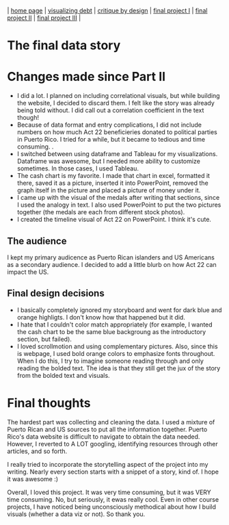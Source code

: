 | [home page](https://chrisbori.github.io/My-Online-Portfolio/) | [visualizing debt](https://chrisbori.github.io/My-Online-Portfolio/visualizing-government-debt) | [critique by design](https://chrisbori.github.io/My-Online-Portfolio/critique-by-design) | [final project I](https://chrisbori.github.io/My-Online-Portfolio/final-project-part-one) | [final project II](https://chrisbori.github.io/My-Online-Portfolio/final-project-part-two) | [final project III](final-project-part-three) |

# The final data story
<script src="https://carnegiemellon.shorthandstories.com/whats-left-here-puerto-ricos-act-22/embed.js"></script>

# Changes made since Part II
* I did a lot. I planned on including correlational visuals, but while building the website, I decided to discard them. I felt like the story was already being told without. I did call out a correlation coefficient in the text though!
* Because of data format and entry complications, I did not include numbers on how much Act 22 beneficieries donated to political parties in Puerto Rico. I tried for a while, but it became to tedious and time consuming. .
* I switched between using dataframe and Tableau for my visualizations. Dataframe was awesome, but I needed more ability to customize sometimes. In those cases, I used Tableau.
* The cash chart is my favorite. I made that chart in excel, formatted it there, saved it as a picture, inserted it into PowerPoint, removed the graph itself in the picture and placed a picture of money under it.
* I came up with the visual of the medals after writing that sections, since I used the analogy in text. I also used PowerPoint to put the two pictures together (the medals are each from different stock photos).
* I created the timeline visual of Act 22 on PowerPoint. I think it's cute.
  
## The audience
I kept my primary audicence as Puerto Rican islanders and US Americans as a secondary audience. I decided to add a little blurb on how Act 22 can impact the US. 

## Final design decisions
* I basically completely ignored my storyboard and went for dark blue and orange highligts. I don't know how that happened but it did.
* I hate that I couldn't color match appropriately (for example, I wanted the cash chart to be the same blue backgroung as the introductory section, but failed).
* I loved scrollmotion and using complementary pictures. Also, since this is webpage, I used bold orange colors to emphasize fonts throughout. When I do this, I try to imagine someone reading through and only reading the bolded text. The idea is that they still get the jux of the story from the bolded text and visuals. 

# Final thoughts
The hardest part was collecting and cleaning the data. I used a mixture of Puerto Rican and US sources to put all the information together. Puerto Rico's data website is difficult to navigate to obtain the data needed. However, I reverted to A LOT googling, identifying resources through other articles, and so forth.

I really tried to incorporate the storytelling aspect of the project into my writing. Nearly every section starts with a snippet of a story, kind of. I hope it was awesome :)

Overall, I loved this project. It was very time consuming, but it was VERY time consuming. No, but seriously, it ewas really cool. Even in other course projects, I have noticed being unconsciously methodical about how I build visuals (whether a data viz or not). So thank you. 
